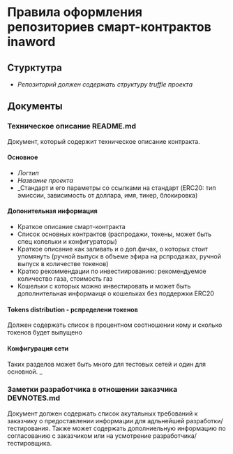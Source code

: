 # Правила оформления репозиториев смарт-контрактов inaword

## Стурктутра
* _Репозиторий должен содержать структуру truffle проекта_

## Документы

### Техническое описание README.md

Документ, который содержит техническое описание контракта.

#### Основное

* _Логтип_
* _Название проекта_
* _Стандарт и его параметры со ссылками на стандарт (ERC20: тип эмиссии, зависимость от доллара, имя, тикер, блокировка)

#### Допонительная информация
* Краткое описание смарт-контракта
* Список основных контрактов (распродажи, токены, может быть спец колельки и конфигураторы)
* Краткое описание как заливать и о доп.фичах, о которых стоит упомянуть (ручной выпуск в объеме эфира на рспродажах, ручной выпуск в количестве токенов)
* Кратко рекоммендации по инвестиированию: рекомендуемое количество газа, стоимость газ
* Кошельки с которых можно инвестировать и может быть дополнительная информаиця о кошельках без поддержки ERC20

#### Tokens distribution - рспределени токенов
Должен содержать список в процентном соотношении кому и сколько токенов будет выпущено

#### Конфигурация сети 
Таких разделов может быть много для тестовых сетей и один для основной.
_

### Заметки разработчика в отношении заказчика DEVNOTES.md
Документ должен содержать список акутальных требований к заказчику о предоставлении информации для адльнейшей разработки/тестирования.
Также может содержать дополниельную информацию по согласованию с заказчиком или на усмотрение разработчика/тестировщика.

